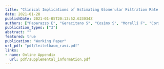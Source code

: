```yaml
---
title: "Clinical Implications of Estimating Glomerular Filtration Rate in Institutionalized Older People"
date: 2021-01-28
publishDate: 2021-01-05T20:13:52.623034Z
authors: ["Paparazzo E", "Geracitano S", "Cosimo S", "Morelli F", "Corsonello A", "Passarino G", "Montesanto A"]
publication_types: ["3"]
abstract: ""
featured: true
publication: "Working Paper"
url_pdf: "pdf/teitelbaum_ravi.pdf"
links: 
- name: Online Appendix
  url: pdf/supplemental_information.pdf
---
```


